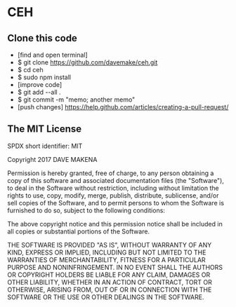 # CEH

## Clone this code

* [find and open terminal]
* $ git clone https://github.com/davemake/ceh.git
* $ cd ceh
* $ sudo npm install
* [improve code]
* $ git add --all .
* $ git commit -m "memo; another memo"
* [push changes] https://help.github.com/articles/creating-a-pull-request/

## The MIT License

SPDX short identifier: MIT

Copyright 2017 DAVE MAKENA

Permission is hereby granted, free of charge, to any person obtaining a copy of this software and associated documentation files (the "Software"), to deal in the Software without restriction, including without limitation the rights to use, copy, modify, merge, publish, distribute, sublicense, and/or sell copies of the Software, and to permit persons to whom the Software is furnished to do so, subject to the following conditions:

The above copyright notice and this permission notice shall be included in all copies or substantial portions of the Software.

THE SOFTWARE IS PROVIDED "AS IS", WITHOUT WARRANTY OF ANY KIND, EXPRESS OR IMPLIED, INCLUDING BUT NOT LIMITED TO THE WARRANTIES OF MERCHANTABILITY, FITNESS FOR A PARTICULAR PURPOSE AND NONINFRINGEMENT. IN NO EVENT SHALL THE AUTHORS OR COPYRIGHT HOLDERS BE LIABLE FOR ANY CLAIM, DAMAGES OR OTHER LIABILITY, WHETHER IN AN ACTION OF CONTRACT, TORT OR OTHERWISE, ARISING FROM, OUT OF OR IN CONNECTION WITH THE SOFTWARE OR THE USE OR OTHER DEALINGS IN THE SOFTWARE.
